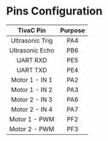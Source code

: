 # Pins Configuration 

| TivaC Pin       | Purpose |
|:---------------:|:-------:|
| Ultrasonic Trig | PA4     |
| Ultrasonic Echo | PB6     |
| UART RXD        | PE5     |
| UART TXD        | PE4     |
| Motor 1 - IN 1  | PA2     |
| Motor 1 - IN 2  | PA3     |
| Motor 2 - IN 3  | PA6     |
| Motor 2 - IN 4  | PA7     |
| Motor 1 - PWM   | PF2     |
| Motor 2 - PWM   | PF3     |
